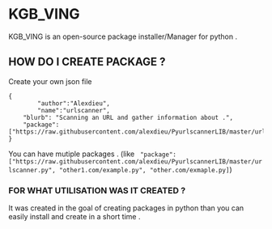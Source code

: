 # KGB_VING
KGB_VING is an open-source package installer/Manager for python .

## HOW DO I CREATE PACKAGE ?

Create your own json file

```
{
        "author":"Alexdieu",
        "name":"urlscanner",
	"blurb": "Scanning an URL and gather information about .",
	"package":["https://raw.githubusercontent.com/alexdieu/PyurlscannerLIB/master/urlscanner.py"]
}
```

You can have mutiple packages . (like ` "package":["https://raw.githubusercontent.com/alexdieu/PyurlscannerLIB/master/urlscanner.py", "other1.com/example.py", "other.com/exmaple.py]`)

### FOR WHAT UTILISATION WAS IT CREATED ?

It was created in the goal of creating packages in python than you can easily install and create in a short time .
